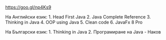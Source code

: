 https://goo.gl/np4Ks9

На Английски език:
	1. Head First Java
	2. Java Complete Reference
	3. Thinking in Java
	4. OOP using Java
	5. Clean code
	6. JavaFx 8 Pro

На Български език:
	1. Thinking in Java
	2. Програмиране на Java - Наков
